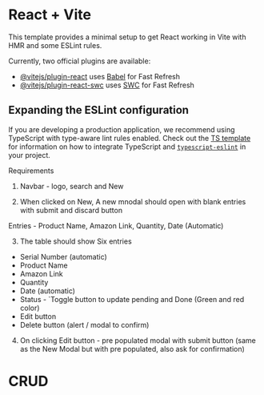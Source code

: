 # React + Vite

This template provides a minimal setup to get React working in Vite with HMR and some ESLint rules.

Currently, two official plugins are available:

- [@vitejs/plugin-react](https://github.com/vitejs/vite-plugin-react/blob/main/packages/plugin-react) uses [Babel](https://babeljs.io/) for Fast Refresh
- [@vitejs/plugin-react-swc](https://github.com/vitejs/vite-plugin-react/blob/main/packages/plugin-react-swc) uses [SWC](https://swc.rs/) for Fast Refresh

## Expanding the ESLint configuration

If you are developing a production application, we recommend using TypeScript with type-aware lint rules enabled. Check out the [TS template](https://github.com/vitejs/vite/tree/main/packages/create-vite/template-react-ts) for information on how to integrate TypeScript and [`typescript-eslint`](https://typescript-eslint.io) in your project.


Requirements 
1. Navbar - logo, search and New 

2. When clicked on New, A new mnodal should open with blank entries with submit and discard button 

Entries - Product Name, Amazon Link, Quantity, Date (Automatic) 

3. The table should show Six entries 
- Serial Number (automatic)
- Product Name 
- Amazon Link 
- Quantity 
- Date (automatic)
- Status - `Toggle button to update pending and Done (Green and red color)
- Edit button 
- Delete button (alert / modal to confirm)

4. On clicking Edit button - pre populated modal with submit button 
 (same as the New Modal but with pre populated, also ask for confirmation)
# CRUD
